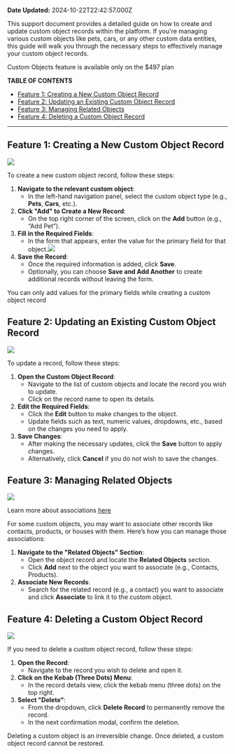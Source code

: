 **Date Updated:** 2024-10-22T22:42:57.000Z

This support document provides a detailed guide on how to create and update custom object records within the platform. If you're managing various custom objects like pets, cars, or any other custom data entities, this guide will walk you through the necessary steps to effectively manage your custom object records.

Custom Objects feature is available only on the $497 plan

  
**TABLE OF CONTENTS**

   * [Feature 1: Creating a New Custom Object Record](#Feature-1%3A-Creating-a-New-Custom-Object-Record)
   * [Feature 2: Updating an Existing Custom Object Record](#Feature-2%3A-Updating-an-Existing-Custom-Object-Record)
   * [Feature 3: Managing Related Objects](#Feature-3%3A-Managing-Related-Objects)
   * [Feature 4: Deleting a Custom Object Record](#Feature-4%3A-Deleting-a-Custom-Object-Record)

---

## Feature 1: Creating a New Custom Object Record

![](https://s3.amazonaws.com/cdn.freshdesk.com/data/helpdesk/attachments/production/155035098979/original/CpnSpUFrXsTM17wkj2AjFgfRCy-w2U6kHw.png?1729514530)

To create a new custom object record, follow these steps:

1. **Navigate to the relevant custom object**:  
   * In the left-hand navigation panel, select the custom object type (e.g., **Pets**, **Cars**, etc.).
2. **Click "Add" to Create a New Record**:  
   * On the top right corner of the screen, click on the **Add** button (e.g., “Add Pet”).
3. **Fill in the Required Fields**:  
   * In the form that appears, enter the value for the primary field for that object.![](https://s3.amazonaws.com/cdn.freshdesk.com/data/helpdesk/attachments/production/155035098877/original/Mw-N7ZvPcqPCJ6HmfNwjKVFzghxghKg8Ng.png?1729514470)
4. **Save the Record**:  
   * Once the required information is added, click **Save**.  
   * Optionally, you can choose **Save and Add Another** to create additional records without leaving the form.

You can only add values for the primary fields while creating a custom object record
  
  
## Feature 2: Updating an Existing Custom Object Record

![](https://s3.amazonaws.com/cdn.freshdesk.com/data/helpdesk/attachments/production/155035098927/original/cT6kEhWA5_G9IM3jlrqLwDkLbLdcpVKxRg.png?1729514489)

To update a record, follow these steps:

1. **Open the Custom Object Record**:  
   * Navigate to the list of custom objects and locate the record you wish to update.  
   * Click on the record name to open its details.
2. **Edit the Required Fields**:  
   * Click the **Edit** button to make changes to the object.  
   * Update fields such as text, numeric values, dropdowns, etc., based on the changes you need to apply.
3. **Save Changes**:  
   * After making the necessary updates, click the **Save** button to apply changes.  
   * Alternatively, click **Cancel** if you do not wish to save the changes.

  
## Feature 3: Managing Related Objects

![](https://s3.amazonaws.com/cdn.freshdesk.com/data/helpdesk/attachments/production/155035098973/original/upM-aGA3vO9a6A1BE9cU6A8grLZ2PArEgg.png?1729514517)

  
Learn more about associations [here](https://help.gohighlevel.com/a/solutions/articles/155000003063?portalId=48000070066)

For some custom objects, you may want to associate other records like contacts, products, or houses with them. Here’s how you can manage those associations:

1. **Navigate to the "Related Objects" Section**:  
   * Open the object record and locate the **Related Objects** section.  
   * Click **Add** next to the object you want to associate (e.g., Contacts, Products).
2. **Associate New Records**:  
   * Search for the related record (e.g., a contact) you want to associate and click **Associate** to link it to the custom object.

## Feature 4: Deleting a Custom Object Record

![](https://s3.amazonaws.com/cdn.freshdesk.com/data/helpdesk/attachments/production/155035098951/original/lOMNqeNc5GsQzhD_5D7guIjDsgxdq8Cfpg.png?1729514504)

If you need to delete a custom object record, follow these steps:

1. **Open the Record**:  
   * Navigate to the record you wish to delete and open it.
2. **Click on the Kebab (Three Dots) Menu**:  
   * In the record details view, click the kebab menu (three dots) on the top right.
3. **Select "Delete"**:  
   * From the dropdown, click **Delete Record** to permanently remove the record.  
   * In the next confirmation modal, confirm the deletion.

Deleting a custom object is an irreversible change. Once deleted, a custom object record cannot be restored. 

  
#   